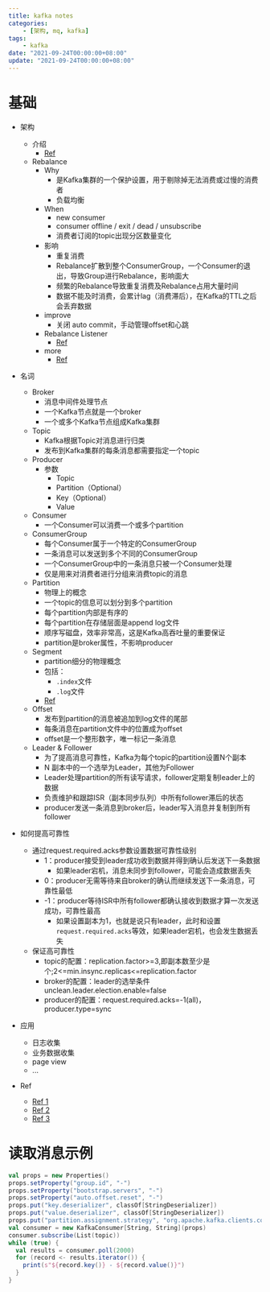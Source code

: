 ```yaml
---
title: kafka notes
categories: 
    - [架构, mq, kafka]
tags:
    - kafka
date: "2021-09-24T00:00:00+08:00"
update: "2021-09-24T00:00:00+08:00"
---
```


# 基础

- 架构
  - 介绍
    - [Ref](https://blog.csdn.net/lp284558195/article/details/80297208)
  - Rebalance
    - Why
      - 是Kafka集群的一个保护设置，用于剔除掉无法消费或过慢的消费者
      - 负载均衡
    - When
      - new consumer
      - consumer offline / exit / dead / unsubscribe
      - 消费者订阅的topic出现分区数量变化
    - 影响
      - 重复消费
      - Rebalance扩散到整个ConsumerGroup，一个Consumer的退出，导致Group进行Rebalance，影响面大
      - 频繁的Rebalance导致重复消费及Rebalance占用大量时间
      - 数据不能及时消费，会累计lag（消费滞后），在Kafka的TTL之后会丢弃数据
    - improve
      - 关闭 auto commit，手动管理offset和心跳
    - Rebalance Listener
      - [Ref](https://www.learningjournal.guru/courses/kafka/kafka-foundation-training/rebalance-listener/)
    - more
      - [Ref](https://www.cnblogs.com/huxi2b/p/6223228.html)
- 名词

  - Broker
    - 消息中间件处理节点
    - 一个Kafka节点就是一个broker
    - 一个或多个Kafka节点组成Kafka集群
  - Topic
    - Kafka根据Topic对消息进行归类
    - 发布到Kafka集群的每条消息都需要指定一个topic
  - Producer
    - 参数
      - Topic
      - Partition（Optional）
      - Key（Optional）
      - Value
  - Consumer
    - 一个Consumer可以消费一个或多个partition
  - ConsumerGroup
    - 每个Consumer属于一个特定的ConsumerGroup
    - 一条消息可以发送到多个不同的ConsumerGroup
    - 一个ConsumerGroup中的一条消息只被一个Consumer处理
    - 仅是用来对消费者进行分组来消费topic的消息
  - Partition
    - 物理上的概念
    - 一个topic的信息可以划分到多个partition
    - 每个partition内部是有序的
    - 每个partition在存储层面是append log文件
    - 顺序写磁盘，效率非常高，这是Kafka高吞吐量的重要保证
    - partition是broker属性，不影响producer
  - Segment
    - partition细分的物理概念
    - 包括：
      - `.index`文件
      - `.log`文件
    - [Ref](https://blog.csdn.net/lp284558195/article/details/80297208)
  - Offset
    - 发布到partition的消息被追加到log文件的尾部
    - 每条消息在partition文件中的位置成为offset
    - offset是一个整形数字，唯一标记一条消息
  - Leader & Follower
    - 为了提高消息可靠性，Kafka为每个topic的partition设置N个副本
    - N 副本中的一个选举为Leader，其他为Follower
    - Leader处理partition的所有读写请求，follower定期复制leader上的数据
    - 负责维护和跟踪ISR（副本同步队列）中所有follower滞后的状态
    - producer发送一条消息到broker后，leader写入消息并复制到所有follower
- 如何提高可靠性

  - 通过request.required.acks参数设置数据可靠性级别
    - 1：producer接受到leader成功收到数据并得到确认后发送下一条数据
      - 如果leader宕机，消息未同步到follower，可能会造成数据丢失
    - 0：producer无需等待来自broker的确认而继续发送下一条消息，可靠性最低
    - -1：producer等待ISR中所有follower都确认接收到数据才算一次发送成功，可靠性最高
      - 如果设置副本为1，也就是说只有leader，此时和设置`request.required.acks`等效，如果leader宕机，也会发生数据丢失
  - 保证高可靠性
    - topic的配置：replication.factor>=3,即副本数至少是个;2<=min.insync.replicas<=replication.factor
    - broker的配置：leader的选举条件unclean.leader.election.enable=false
    - producer的配置：request.required.acks=-1(all)，producer.type=sync
- 应用
  - 日志收集
  - 业务数据收集
  - page view
  - ...
- Ref
  - [Ref 1](https://sq.163yun.com/blog/article/185482391401111552)
  - [Ref 2](https://blog.csdn.net/lp284558195/article/details/80297208)
  - [Ref 3](http://www.infoq.com/cn/articles/kafka-analysis-part-4)

# 读取消息示例

```scala
val props = new Properties()
props.setProperty("group.id", "-")
props.setProperty("bootstrap.servers", "-")
props.setProperty("auto.offset.reset", "-")
props.put("key.deserializer", classOf[StringDeserializer])
props.put("value.deserializer", classOf[StringDeserializer])
props.put("partition.assignment.strategy", "org.apache.kafka.clients.consumer.RangeAssignor")
val consumer = new KafkaConsumer[String, String](props)
consumer.subscribe(List(topic))
while (true) {
  val results = consumer.poll(2000)
  for (record <- results.iterator()) {
    print(s"${record.key()} - ${record.value()}")
  }
}
```

